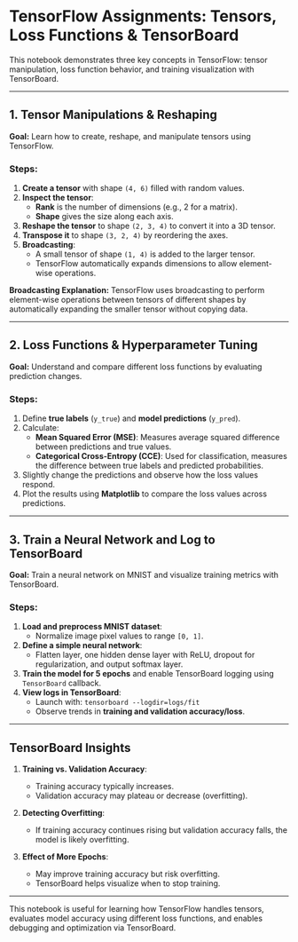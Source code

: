 # TensorFlow Assignments: Tensors, Loss Functions & TensorBoard

This notebook demonstrates three key concepts in TensorFlow: tensor manipulation, loss function behavior, and training visualization with TensorBoard.

---

## 1. Tensor Manipulations & Reshaping

**Goal:** Learn how to create, reshape, and manipulate tensors using TensorFlow.

### Steps:
1. **Create a tensor** with shape `(4, 6)` filled with random values.
2. **Inspect the tensor**:
   - **Rank** is the number of dimensions (e.g., 2 for a matrix).
   - **Shape** gives the size along each axis.
3. **Reshape the tensor** to shape `(2, 3, 4)` to convert it into a 3D tensor.
4. **Transpose it** to shape `(3, 2, 4)` by reordering the axes.
5. **Broadcasting**:
   - A small tensor of shape `(1, 4)` is added to the larger tensor.
   - TensorFlow automatically expands dimensions to allow element-wise operations.

**Broadcasting Explanation:**
TensorFlow uses broadcasting to perform element-wise operations between tensors of different shapes by automatically expanding the smaller tensor without copying data.

---

## 2. Loss Functions & Hyperparameter Tuning

**Goal:** Understand and compare different loss functions by evaluating prediction changes.

### Steps:
1. Define **true labels** (`y_true`) and **model predictions** (`y_pred`).
2. Calculate:
   - **Mean Squared Error (MSE)**: Measures average squared difference between predictions and true values.
   - **Categorical Cross-Entropy (CCE)**: Used for classification, measures the difference between true labels and predicted probabilities.
3. Slightly change the predictions and observe how the loss values respond.
4. Plot the results using **Matplotlib** to compare the loss values across predictions.

---

## 3. Train a Neural Network and Log to TensorBoard

**Goal:** Train a neural network on MNIST and visualize training metrics with TensorBoard.

### Steps:
1. **Load and preprocess MNIST dataset**:
   - Normalize image pixel values to range `[0, 1]`.
2. **Define a simple neural network**:
   - Flatten layer, one hidden dense layer with ReLU, dropout for regularization, and output softmax layer.
3. **Train the model for 5 epochs** and enable TensorBoard logging using `TensorBoard` callback.
4. **View logs in TensorBoard**:
   - Launch with: `tensorboard --logdir=logs/fit`
   - Observe trends in **training and validation accuracy/loss**.

---

## TensorBoard Insights

1. **Training vs. Validation Accuracy**:
   - Training accuracy typically increases.
   - Validation accuracy may plateau or decrease (overfitting).

2. **Detecting Overfitting**:
   - If training accuracy continues rising but validation accuracy falls, the model is likely overfitting.

3. **Effect of More Epochs**:
   - May improve training accuracy but risk overfitting.
   - TensorBoard helps visualize when to stop training.

---

This notebook is useful for learning how TensorFlow handles tensors, evaluates model accuracy using different loss functions, and enables debugging and optimization via TensorBoard.
